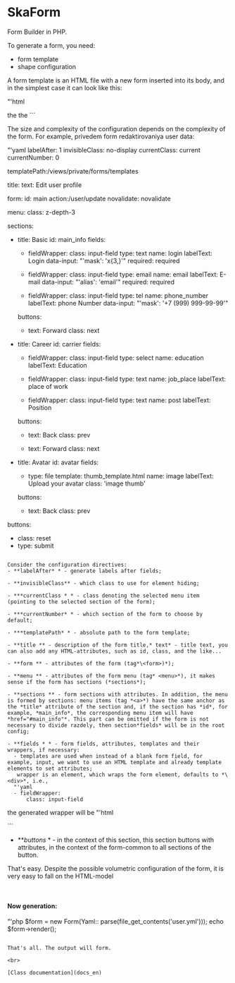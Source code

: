 # SkaForm

Form Builder in PHP.

To generate a form, you need:
- form template
- shape configuration

A form template is an HTML file with a new form inserted into its body, and in the simplest case it can look like this:

"'html
<html>
  the <head>
    <title>example form template</title>  
  </head>
  the <body>
  
  </body>
</html>
```

The size and complexity of the configuration depends on the complexity of the form. For example, privedem form redaktirovaniya user data:

"'yaml
labelAfter: 1
invisibleClass: no-display
currentClass: current
currentNumber: 0

templatePath:/views/private/forms/templates

title:
  text: Edit user profile

form:
  id: main
  action:/user/update
  novalidate: novalidate

menu:
  class: z-depth-3

sections:
  - title: Basic
    id: main_info
    fields:
      - fieldWrapper:
          class: input-field
        type: text
        name: login
        labelText: Login
        data-input: "'mask': 'x{3,}'"
        required: required

      - fieldWrapper:
          class: input-field
        type: email
        name: email
        labelText: E-mail
        data-input: "'alias': 'email'"
        required: required

      - fieldWrapper:
          class: input-field
        type: tel
        name: phone_number
        labelText: phone Number
        data-input: "'mask': '+7 (999) 999-99-99'"

    buttons:
      - text: Forward
        class: next

  - title: Career
    id: carrier
    fields:
      - fieldWrapper:
          class: input-field
        type: select
        name: education
        labelText: Education

      - fieldWrapper:
          class: input-field
        type: text
        name: job_place
        labelText: place of work

      - fieldWrapper:
          class: input-field
        type: text
        name: post
        labelText: Position

    buttons:
      - text: Back
        class: prev

      - text: Forward
        class: next

  - title: Avatar
    id: avatar
    fields:
      - type: file
        template: thumb_template.html
        name: image
        labelText: Upload your avatar
        class: 'image thumb'

    buttons:
      - text: Back
        class: prev

buttons:
  - class: reset
  - type: submit
```

Consider the configuration directives:
- **labelAfter* * - generate labels after fields;

- **invisibleClass** - which class to use for element hiding;

- ***currentClass * * - class denoting the selected menu item (pointing to the selected section of the form);

- ***currentNumber* * - which section of the form to choose by default;

- ***templatePath* * - absolute path to the form template;

- **title ** - description of the form title,* text* - title text, you can also add any HTML-attributes, such as id, class, and the like...

- **form ** - attributes of the form (tag*\<form>)*);

- **menu ** - attributes of the form menu (tag* <menu>*), it makes sense if the form has sections (*sections*);

- **sections ** - form sections with attributes. In addition, the menu is formed by sections: menu items (tag *<a>*) have the same anchor as the *title* attribute of the section and, if the section has *id*, for example, *main_info*, the corresponding menu item will have *href="#main_info"*. This part can be omitted if the form is not necessary to divide razdely, then section*fields* will be in the root config;

- **fields * * - form fields, attributes, templates and their wrappers, if necessary:
  - templates are used when instead of a blank form field, for example, input, we want to use an HTML template and already template elements to set attributes;
   wrapper is an element, which wraps the form element, defaults to *\<div>*, i.e.,
  "'yaml
  - fieldWrapper:
      class: input-field
  ```
  the generated wrapper will be 
  "'html
  <div class= "input-field" ></div>
  ```
 
- ***buttons* * - in the context of this section, this section buttons with attributes, in the context of the form-common to all sections of the button.

That's easy. Despite the possible volumetric configuration of the form, it is very easy to fall on the HTML-model

<br>

#### Now generation:

"'php
$form = new Form(Yaml:: parse(file_get_contents('user.yml')));
echo $form->render();
```

That's all. The output will form.

<br>

[Class documentation](docs_en)

